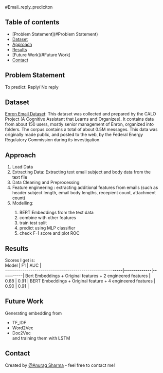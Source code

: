 #Email_reply_prediciton

## Table of contents
* [Problem Statement](#Problem Statement)
* [Dataset](#Dataset)
* [Approach](#Approach)
* [Results](#Results)
* [Future Work](#Future Work)
* [Contact](#contact)

## Problem Statement 
To predict: Reply/ No reply 

## Dataset
[Enron Email Dataset](https://www.cs.cmu.edu/~enron/): This dataset was collected and prepared by the CALO Project (A Cognitive Assistant that Learns and Organizes). It contains data from about 150 users, mostly senior management of Enron, organized into folders. The corpus contains a total of about 0.5M messages. This data was originally made public, and posted to the web, by the Federal Energy Regulatory Commission during its investigation.


## Approach
<ol>
  <li>Load Data </li>
  <li>Extracting Data: Extracting text email subject and body data from the text file</li>
  <li>Data Cleaning and Preprocessing </li>
  <li>Feature engineering : extracting additional features from emails (such as header subject length, email body lengths, recepient count, attachment count)</li>
  <li>Modelling:</li>
  <ol>
    <li>BERT Embeddings from the text data</li>
    <li>combine with other features</li>
    <li>train test split</li>
    <li>predict using MLP classifier</li>
    <li>check F-1 score and plot ROC</li>
  </ol>
</ol>

## Results
Scores I get is:<br>
   Model                                                       |   F1         |  AUC      |   
   ------------------------------------------------------------|--------------|-----------|
   Bert Embeddings + Original features + 2 engineered features |   0.88       |   0.91    |
   BERT Embeddings + Original feature + 4 engineered features  |   0.90       |   0.91    |   

## Future Work 
Generating embedding from
   * TF_IDF<br>
   * Word2Vec<br>
   * Doc2Vec<br>
and  training them with LSTM 

## Contact
Created by [@Anurag Sharma](https://www.linkedin.com/in/anurag-sharma-0308/) - feel free to contact me!
